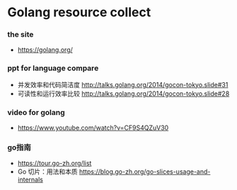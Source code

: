 # Golang resource collect
### the site
* https://golang.org/

### ppt for language compare
* 并发效率和代码简洁度 http://talks.golang.org/2014/gocon-tokyo.slide#31
* 可读性和运行效率比较 http://talks.golang.org/2014/gocon-tokyo.slide#28

### video for golang
* https://www.youtube.com/watch?v=CF9S4QZuV30

### go指南
* https://tour.go-zh.org/list
* Go 切片：用法和本质 https://blog.go-zh.org/go-slices-usage-and-internals
